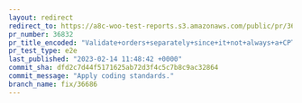 ```yaml
---
layout: redirect
redirect_to: https://a8c-woo-test-reports.s3.amazonaws.com/public/pr/36832/e2e/index.html
pr_number: 36832
pr_title_encoded: "Validate+orders+separately+since+it+not+always+a+CPT."
pr_test_type: e2e
last_published: "2023-02-14 11:48:42 +0000"
commit_sha: dfd2c7d44f5171625ab72d3f4c5c7b8c9ac32864
commit_message: "Apply coding standards."
branch_name: fix/36686
---
```

